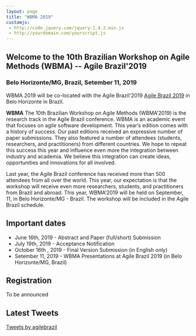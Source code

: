 ```yaml
---
layout: page
title: "WBMA 2019"
customjs:
 - http://code.jquery.com/jquery-1.4.2.min.js
 - http://yourdomain.com/yourscript.js
---
```


## Welcome to the 10th Brazilian Workshop on Agile Methods (WBMA) -- Agile Brazil'2019
### Belo Horizonte/MG, Brazil, Setember 11, 2019


WBMA 2019 will be co-located with the Agile Brazil'2019 [Agile Brazil 2019](https://www.agilebrazil.com/2019/) in Belo Horizonte in Brazil.

**WBMA** The 10th Brazilian Workshop on Agile Methods (WBMA’2019) is the research track in the Agile Brazil conference.
 WBMA is an academic event that focuses on agile software development. This year’s edition comes with 
 a history of success. Our past editions received an expressive number of paper submissions. They also 
 featured a number of attendees (students, researchers, and practitioners) from different countries.
  We hope to repeat this success this year and influence even more the integration between industry 
  and academia. We believe this integration can create ideas, opportunities and innovations for all 
  involved.


Last year, the Agile Brazil conference has received more than 500 attendees from all over the world.
This year, our expectation is that the workshop will receive even more researchers,
students, and practitioners from Brazil and abroad. This year, WBMA’2019 will be held on September,
11, in Belo Horizonte/MG - Brazil. The workshop will be included in the Agile Brazil schedule.



## Important dates

- June 16th, 2019 - Abstract and Paper (full/short) Submission
- July 19th, 2019 - Acceptance Notification
- October 16th , 2019 - Final Version Submission (in English only)
- Setember 11, 2019  - WBMA Presentations at Agile Brazil 2019 (in Belo Horizonte/MG, Brazil)


## Registration
To be announced

## Latest Tweets

<div class="center">
  <a class="twitter-timeline" href="https://twitter.com/agilebrazil">Tweets by agilebrazil</a>
  <script async src="https://platform.twitter.com/widgets.js" charset="utf-8"></script>
</div>
